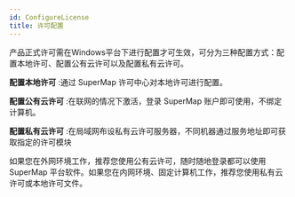 ```yaml
---
id: ConfigureLicense
title: 许可配置
---
```

产品正式许可需在Windows平台下进行配置才可生效，可分为三种配置方式：配置本地许可、配置公有云许可以及配置私有云许可。

**配置本地许可** :通过 SuperMap 许可中心对本地许可进行配置。

**配置公有云许可** :在联网的情况下激活，登录 SuperMap 账户即可使用，不绑定计算机。

**配置私有云许可** :在局域网布设私有云许可服务器，不同机器通过服务地址即可获取指定的许可模块

如果您在外网环境工作，推荐您使用公有云许可，随时随地登录都可以使用SuperMap
平台软件。如果您在内网环境、固定计算机工作，推荐您使用私有云许可或本地许可文件。
